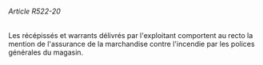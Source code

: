 ###### Article R522-20

Les récépissés et warrants délivrés par l'exploitant comportent au recto la mention de l'assurance de la marchandise contre l'incendie par les polices générales du magasin.

